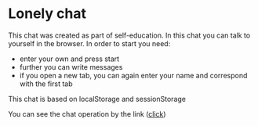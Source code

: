 # Lonely chat

This chat was created as part of self-education. In this chat you can talk to yourself in the browser. In order to start you need:
* enter your own and press start
* further you can write messages
* if you open a new tab, you can again enter your name and correspond with the first tab

This chat is based on localStorage and sessionStorage

You can see the chat operation by the link (<a href="https://valeravilks.github.io/lonely-chat/app.html" target="_blank">click</a>)

